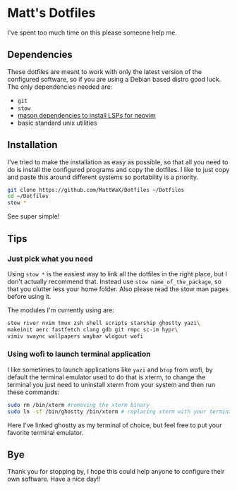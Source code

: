 # Matt's Dotfiles
I've spent too much time on this please someone help me.

## Dependencies
These dotfiles are meant to work with only the latest version of the configured software, so if you are using a Debian based distro good luck.
The only dependencies needed are:
* `git`
* `stow`
* [mason dependencies to install LSPs for neovim](https://github.com/williamboman/mason.nvim?tab=readme-ov-file#requirements)
* basic standard unix utilities

## Installation
I've tried to make the installation as easy as possible, so that all you need to do is install the configured programs and copy the dotfiles.
I like to just copy and paste this around different systems so portability is a priority.

```sh
git clone https://github.com/MattWaX/Dotfiles ~/Dotfiles
cd ~/Dotfiles
stow *
```

See super simple!

## Tips
### Just pick what you need
Using `stow *` is the easiest way to link all the dotfiles in the right place, but I don't actually recommend that.
Instead use `stow name_of_the_package`, so that you clutter less your home folder.
Also please read the stow man pages before using it.

The modules I'm currently using are:
```sh
stow river nvim tmux zsh shell scripts starship ghostty yazi\
makeinit aerc fastfetch clang gdb git rmpc sc-im hypr\
vimiv swaync wallpapers waybar wlogout wofi 
```

### Using wofi to launch terminal application
I like sometimes to launch applications like `yazi` and `btop` from wofi, by default the terminal emulator used to do that is xterm, to change the terminal you just need to uninstall xterm from your system and then run these commands:

```sh
sudo rm /bin/xterm #removing the xterm binary
sudo ln -sf /bin/ghostty /bin/xterm # replacing xterm with your terminal of choice
```

Here I've linked ghostty as my terminal of choice, but feel free to put your favorite terminal emulator.

## Bye
Thank you for stopping by, I hope this could help anyone to configure their own software.
Have a nice day!!
